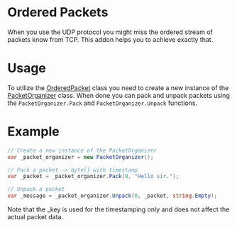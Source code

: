# Ordered Packets
When you use the UDP protocol you might miss the ordered stream of packets know from TCP. This addon helps you to achieve exactly that.

# Usage
To utilize the [OrderedPacket](./OrderedPacket.cs) class you need to create a new instance of the [PacketOrganizer](./PacketOrganizer.cs) class.
When done you can pack and unpack packets using the `PacketOrganizer.Pack` and `PacketOrganizer.Unpack` functions.

# Example
```csharp
// Create a new instance of the PacketOrganizer
var _packet_organizer = new PacketOrganizer();

// Pack a packet -> byte[] with timestamp
var _packet = _packet_organizer.Pack(0, "Hello sir.");

// Unpack a packet 
var _message = _packet_organizer.Unpack(0, _packet, string.Empty);
```

Note that the _key is used for the timestamping only and does not affect the actual packet data.